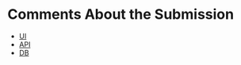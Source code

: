 # Comments About the Submission

- [UI](./ui/README.md)
- [API](./api/README.md)
- [DB](./db/README.md)
